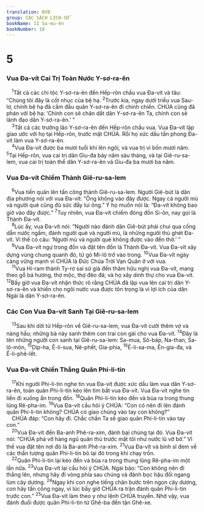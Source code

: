 ```yaml
---
translation: NVB
group: CÁC SÁCH LỊCH-SỬ
bookName: II Sa-mu-ên 
bookNumber: 10
---
```


<div class="title"><h1>5</h1><h3>Vua Đa-vít Cai Trị Toàn Nước Y-sơ-ra-ên </h3></div>
<span class="verse 2sa_5_1"> <sup>1</sup>Tất cả các chi tộc Y-sơ-ra-ên đến Hếp-rôn chầu vua Đa-vít và tâu: “Chúng tôi đây là cốt nhục của bệ hạ. </span>
<span class="verse 2sa_5_2"><sup>2</sup>Trước kia, ngay dưới triều vua Sau-lơ, chính bệ hạ đã cầm đầu quân Y-sơ-ra-ên đi chinh chiến. CHÚA cũng đã phán với bệ hạ: ‘Chính con sẽ chăn dắt dân Y-sơ-ra-ên Ta, chính con sẽ lãnh đạo dân Y-sơ-ra-ên.’ ” <br/></span>
<span class="verse 2sa_5_3"> <sup>3</sup>Tất cả các trưởng lão Y-sơ-ra-ên đến Hếp-rôn chầu vua. Vua Đa-vít lập giao ước với họ tại Hếp-rôn, trước mặt CHÚA. Rồi họ xức dầu tấn phong Đa-vít làm vua Y-sơ-ra-ên. <br/></span>
<span class="verse 2sa_5_4"> <sup>4</sup>Vua Đa-vít được ba mươi tuổi khi lên ngôi, và vua trị vì bốn mươi năm. </span>
<span class="verse 2sa_5_5"><sup>5</sup>Tại Hếp-rôn, vua cai trị dân Giu-đa bảy năm sáu tháng, và tại Giê-ru-sa-lem, vua cai trị toàn thể dân Y-sơ-ra-ên và Giu-đa ba mươi ba năm. <br/></span>
<div class="title"><h3>Vua Đa-vít Chiếm Thành Giê-ru-sa-lem </h3></div>
<span class="verse 2sa_5_6"> <sup>6</sup>Vua tiến quân lên tấn công thành Giê-ru-sa-lem. Người Giê-bút là dân địa phương nói với vua Đa-vít: “Ông không vào đây được. Ngay cả người mù và người què cũng đủ sức đẩy lui ông.” Ý họ muốn nói là: “Đa-vít không bao giờ vào đây được.” </span>
<span class="verse 2sa_5_7"><sup>7</sup>Tuy nhiên, vua Đa-vít chiếm đóng đồn Si-ôn, nay gọi là Thành Đa-vít. <br/></span>
<span class="verse 2sa_5_8"> <sup>8</sup>Lúc ấy, vua Đa-vít nói: “Người nào đánh dân Giê-bút phải chui qua cống dẫn nước ngầm, đánh người què và người mù, là những người thù ghét Đa-vít. Vì thế có câu: ‘Người mù và người què không được vào đền thờ.’ ” <br/></span>
<span class="verse 2sa_5_9"> <sup>9</sup>Vua Đa-vít ngự trong đồn và đặt tên đồn là Thành Đa-vít. Vua Đa-vít xây dựng vùng chung quanh đó, từ gò Mi-lô trở vào trong. </span>
<span class="verse 2sa_5_10"><sup>10</sup>Vua Đa-vít ngày càng vững mạnh vì CHÚA là Đức Chúa Trời Vạn Quân ở với vua. <br/></span>
<span class="verse 2sa_5_11"> <sup>11</sup>Vua Hi-ram thành Ty-rơ sai sứ giả đến thăm hữu nghị vua Đa-vít, mang theo gỗ bá hương, thợ mộc, thợ đẽo đá; và họ xây dinh thự cho vua Đa-vít. </span>
<span class="verse 2sa_5_12"><sup>12</sup>Bấy giờ vua Đa-vít nhận thức rõ rằng CHÚA đã lập vua lên cai trị dân Y-sơ-ra-ên và khiến cho ngôi nước vua được tôn trọng là vì lợi ích của dân Ngài là dân Y-sơ-ra-ên. <br/></span>
<div class="title"><h3>Các Con Vua Đa-vít Sanh Tại Giê-ru-sa-lem </h3></div>
<span class="verse 2sa_5_13"> <sup>13</sup>Sau khi dời từ Hếp-rôn về Giê-ru-sa-lem, vua Đa-vít cưới thêm vợ và nàng hầu; những bà này sanh thêm con trai con gái cho vua Đa-vít. </span>
<span class="verse 2sa_5_14"><sup>14</sup>Đây là tên những người con sanh tại Giê-ru-sa-lem: Sa-mua, Sô-báp, Na-than, Sa-lô-môn, </span>
<span class="verse 2sa_5_15"><sup>15</sup>Díp-ha, Ê-li-sua, Nê-phết, Gia-phia, </span>
<span class="verse 2sa_5_16"><sup>16</sup>Ê-li-sa-ma, Ên-gia-đa, và Ê-li-phê-lết. <br/></span>
<div class="title"><h3>Vua Đa-vít Chiến Thắng Quân Phi-li-tin </h3></div>
<span class="verse 2sa_5_17"> <sup>17</sup>Khi người Phi-li-tin nghe tin vua Đa-vít được xức dầu làm vua dân Y-sơ-ra-ên, toàn quân Phi-li-tin kéo lên tìm bắt vua Đa-vít. Vua Đa-vít nghe tin liền đi xuống ẩn trong đồn. </span>
<span class="verse 2sa_5_18"><sup>18</sup>Quân Phi-li-tin kéo đến và bủa ra trong thung lũng Rê-pha-im. </span>
<span class="verse 2sa_5_19"><sup>19</sup>Vua Đa-vít cầu hỏi ý CHÚA: “Con có nên đi lên đánh quân Phi-li-tin không? CHÚA có giao chúng vào tay con không?” <br/> CHÚA đáp: “Con hãy đi. Chắc chắn Ta sẽ giao quân Phi-li-tin vào tay con.” <br/></span>
<span class="verse 2sa_5_20"> <sup>20</sup>Vua Đa-vít đến Ba-anh Phê-ra-xim, đánh bại chúng tại đó. Vua Đa-vít nói: “CHÚA phá vỡ hàng ngũ quân thù trước mặt tôi như nước lũ vỡ bờ.” Vì thế vua đặt tên nơi đó là Ba-anh Phê-ra-xim. </span>
<span class="verse 2sa_5_21"><sup>21</sup>Vua Đa-vít và binh sĩ đem về các thần tượng quân Phi-li-tin bỏ lại đó trong khi chạy trốn. <br/></span>
<span class="verse 2sa_5_22"> <sup>22</sup>Quân Phi-li-tin lại kéo đến và bủa ra trong thung lũng Rê-pha-im một lần nữa. </span>
<span class="verse 2sa_5_23"><sup>23</sup>Vua Đa-vít lại cầu hỏi ý CHÚA. Ngài bảo: “Con không nên đi thẳng lên, nhưng hãy đi vòng phía sau chúng và đánh bọc hậu đối ngang lùm cây dương. </span>
<span class="verse 2sa_5_24"><sup>24</sup>Ngay khi con nghe tiếng chân bước trên ngọn cây dương, con hãy tấn công ngay, vì lúc bấy giờ CHÚA ra trận đánh quân Phi-li-tin trước con.” </span>
<span class="verse 2sa_5_25"><sup>25</sup>Vua Đa-vít làm theo y như lệnh CHÚA truyền. Nhờ vậy, vua đánh đuổi được quân Phi-li-tin từ Ghê-ba đến tận Ghê-xe. <br/></span>

